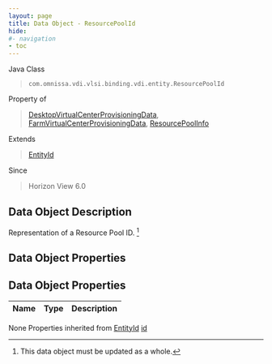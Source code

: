 ```yaml
---
layout: page
title: Data Object - ResourcePoolId
hide:
#- navigation
- toc
---
```








Java Class
> `com.omnissa.vdi.vlsi.binding.vdi.entity.ResourcePoolId`

Property of
> [DesktopVirtualCenterProvisioningData](vdi.resources.Desktop.VirtualCenterProvisioningData.md#field_detail), [FarmVirtualCenterProvisioningData](vdi.resources.Farm.VirtualCenterProvisioningData.md#field_detail), [ResourcePoolInfo](vdi.utils.virtualcenter.ResourcePool.ResourcePoolInfo.md#field_detail)

Extends
> [EntityId](vdi.EntityId.md)

Since
> Horizon View 6.0


## Data Object Description

Representation of a Resource Pool ID.
 [^167]



## Data Object Properties

## Data Object Properties

 Name | Type | Description
:---|:---:|:---
None
Properties inherited from [EntityId](vdi.EntityId.md)
[id](vdi.EntityId.md#id)


 


[^167]: This data object must be updated as a whole.